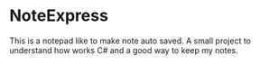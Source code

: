 # NoteExpress
This is a notepad like to make note auto saved. A small project to understand how works C# and a good way to keep my notes.
